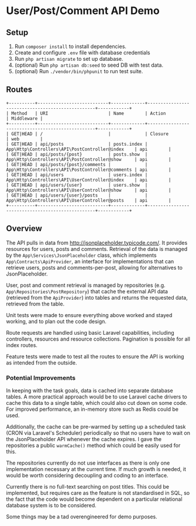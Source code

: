 # User/Post/Comment API Demo

## Setup

1. Run `composer install` to install dependencies.
2. Create and configure `.env` file with database credentials
3. Run `php artisan migrate` to set up database.
4. (optional) Run `php artisan db:seed` to seed DB with test data.
5. (optional) Run `./vendor/bin/phpunit` to run test suite.

## Routes

```
+----------+---------------------------+-------------+--------------------------------------------------+------------+
| Method   | URI                       | Name        | Action                                           | Middleware |
+----------+---------------------------+-------------+--------------------------------------------------+------------+
| GET|HEAD | /                         |             | Closure                                          | web        |
| GET|HEAD | api/posts                 | posts.index | App\Http\Controllers\API\PostController@index    | api        |
| GET|HEAD | api/posts/{post}          | posts.show  | App\Http\Controllers\API\PostController@show     | api        |
| GET|HEAD | api/posts/{post}/comments |             | App\Http\Controllers\API\PostController@comments | api        |
| GET|HEAD | api/users                 | users.index | App\Http\Controllers\API\UserController@index    | api        |
| GET|HEAD | api/users/{user}          | users.show  | App\Http\Controllers\API\UserController@show     | api        |
| GET|HEAD | api/users/{user}/posts    |             | App\Http\Controllers\API\UserController@posts    | api        |
+----------+---------------------------+-------------+--------------------------------------------------+------------+
```

## Overview

The API pulls in data from http://jsonplaceholder.typicode.com/. It provides resources for users, posts and comments. Retrieval of the data is managed by the `App\Services\JsonPlaceholder` class, which implements `App\Contracts\ApiProvider`, an interface for implementations that can retrieve users, posts and comments-per-post, allowing for alternatives to JsonPlaceholder.

User, post and comment retrieval is managed by repositories (e.g. `App\Repositories\PostRepository`) that cache the external API data (retrieved from the `ApiProvider`) into tables and returns the requested data, retrieved from the table.

Unit tests were made to ensure everything above worked and stayed working, and to plan out the code design.

Route requests are handled using basic Laravel capabilities, including controllers, resources and resource collections. Pagination is possible for all index routes.

Feature tests were made to test all the routes to ensure the API is working as intended from the outside.

### Potential Improvements

In keeping with the task goals, data is cached into separate database tables. A more practical approach would be to use Laravel cache drivers to cache this data to a single table, which could also cut down on some code. For improved performance, an in-memory store such as Redis could be used.

Additionally, the cache can be pre-warmed by setting up a scheduled task (CRON via Laravel's Scheduler) periodically so that no users have to wait on the JsonPlaceholder API whenever the cache expires. I gave the repositories a public `warmCache()` method which could be easily used for this.

The repositories currently do not use interfaces as there is only one implementation necessary at the current time. If much growth is needed, it would be worth considering decoupling and coding to an interface.

Currently there is no full-text searching on post titles. This could be implemented, but requires care as the feature is not standardised in SQL, so the fact that the code would become dependent on a particular relational database system is to be considered.

Some things may be a tad overengineered for demo purposes.
